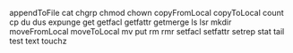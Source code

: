appendToFile
cat
chgrp
chmod
chown
copyFromLocal
copyToLocal
count
cp
du
dus
expunge
get
getfacl
getfattr
getmerge
ls
lsr
mkdir
moveFromLocal
moveToLocal
mv
put
rm
rmr
setfacl
setfattr
setrep
stat
tail
test
text
touchz

